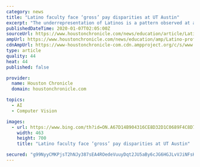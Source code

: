 ```yaml
---
category: news
title: "Latino faculty face ‘gross’ pay disparities at UT Austin"
excerpt: "The underrepresentation of Latinos is a pattern observed at all levels of leadership, endowments and recognition, according to the report. “It’s ironic that in this state where almost 40 percent (of residents) are Latinos, we are having these inequalities at the public state university,” said González-López. What comes next? Among other ..."
publishedDateTime: 2020-01-07T02:05:00Z
sourceUrl: https://www.houstonchronicle.com/news/education/article/Latino-professors-confront-grotesque-14948691.php
ampUrl: https://www.houstonchronicle.com/news/education/amp/Latino-professors-confront-grotesque-14948691.php
cdnAmpUrl: https://www-houstonchronicle-com.cdn.ampproject.org/c/s/www.houstonchronicle.com/news/education/amp/Latino-professors-confront-grotesque-14948691.php
type: article
quality: 44
heat: 44
published: false

provider:
  name: Houston Chronicle
  domain: houstonchronicle.com

topics:
  - AI
  - Computer Vision

images:
  - url: https://www.bing.com/th?id=ON.A67D14B904316CE8D32D1C0689F4C8D7
    width: 463
    height: 700
    title: "Latino faculty face ‘gross’ pay disparities at UT Austin"

secured: "g99NyyCMKPjsT2hNJy387sEA4ROedeVuuyDqt2JU5aBy6cJG6HGJLvVJiNFsHkAmgbOMvmxy/vZAqZFkBMxbwsJ9Iiz36kvTUoyMkCTrlao68Wezm88QOTSYj3t7hFce98PkHleCCWtRYacQl2KfQf6nqs6nucysjAEj+xu4I8/gMFETzYTH1pto77kqzPuXQIA2neS988LblVwNMPYFVlgS3Km74PoCaXC1pc3f0hfGjTbnoCEcbnVuETL3RJQmEXCVVHi6JEKqtQW7ivfSQA==;JdtHse8/Ov80OfdnPqzt3g=="
---
```


